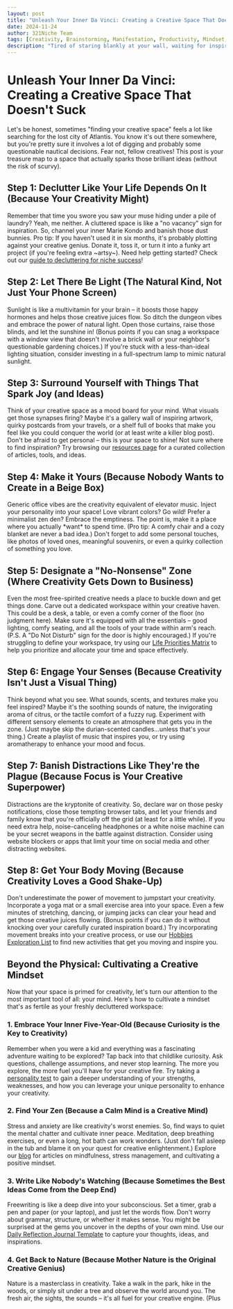```yaml
---
layout: post
title: "Unleash Your Inner Da Vinci: Creating a Creative Space That Doesn't Suck"
date: 2024-11-24
author: 321Niche Team
tags: [Creativity, Brainstorming, Manifestation, Productivity, Mindset, Inspiration, Workspace, Environment, Focus, Self-Improvement, Humor]
description: "Tired of staring blankly at your wall, waiting for inspiration to strike?  This post is packed with practical tips and tricks (plus a dash of humor) to transform your space into a creativity powerhouse." 
---
```


<div class="blog-content">
  <h1>Unleash Your Inner Da Vinci: Creating a Creative Space That Doesn't Suck</h1>

  <p>Let's be honest, sometimes "finding your creative space" feels a lot like searching for the lost city of Atlantis.  You know it's out there somewhere, but you're pretty sure it involves a lot of digging and probably some questionable nautical decisions.  Fear not, fellow creatives! This post is your treasure map to a space that actually sparks those brilliant ideas (without the risk of scurvy).</p>

  <h2>Step 1:  Declutter Like Your Life Depends On It (Because Your Creativity Might)</h2>

  <p>Remember that time you swore you saw your muse hiding under a pile of laundry? Yeah, me neither.  A cluttered space is like a "no vacancy" sign for inspiration.  So, channel your inner Marie Kondo and banish those dust bunnies.  Pro tip: If you haven't used it in six months, it's probably plotting against your creative genius. Donate it, toss it, or turn it into a funky art project (if you're feeling extra ~artsy~).  Need help getting started? Check out our <a href="https://www.321niche.com/declutter-your-life-for-niche.html">guide to decluttering for niche success</a>!</p>

  <h2>Step 2: Let There Be Light (The Natural Kind, Not Just Your Phone Screen)</h2>

  <p>Sunlight is like a multivitamin for your brain – it boosts those happy hormones and helps those creative juices flow.  So ditch the dungeon vibes and embrace the power of natural light.  Open those curtains, raise those blinds, and let the sunshine in! (Bonus points if you can snag a workspace with a window view that doesn't involve a brick wall or your neighbor's questionable gardening choices.)  If you're stuck with a less-than-ideal lighting situation, consider investing in a full-spectrum lamp to mimic natural sunlight.</p>

  <h2>Step 3:  Surround Yourself with Things That Spark Joy (and Ideas)</h2>

  <p>Think of your creative space as a mood board for your mind.  What visuals get those synapses firing?  Maybe it's a gallery wall of inspiring artwork, quirky postcards from your travels, or a shelf full of books that make you feel like you could conquer the world (or at least write a killer blog post).  Don't be afraid to get personal – this is your space to shine!  Not sure where to find inspiration?  Try browsing our <a href="https://www.321niche.com/resources.html">resources page</a> for a curated collection of articles, tools, and ideas.</p>

  <h2>Step 4:  Make it Yours (Because Nobody Wants to Create in a Beige Box)</h2>

  <p>Generic office vibes are the creativity equivalent of elevator music.  Inject your personality into your space!  Love vibrant colors? Go wild!  Prefer a minimalist zen den?  Embrace the emptiness.  The point is, make it a place where you actually *want* to spend time.  (Pro tip:  A comfy chair and a cozy blanket are never a bad idea.)  Don't forget to add some personal touches, like photos of loved ones, meaningful souvenirs, or even a quirky collection of something you love.</p>

  <h2>Step 5:  Designate a "No-Nonsense" Zone (Where Creativity Gets Down to Business)</h2>

  <p>Even the most free-spirited creative needs a place to buckle down and get things done.  Carve out a dedicated workspace within your creative haven.  This could be a desk, a table, or even a comfy corner of the floor (no judgment here).  Make sure it's equipped with all the essentials – good lighting, comfy seating, and all the tools of your trade within arm's reach. (P.S.  A "Do Not Disturb" sign for the door is highly encouraged.)  If you're struggling to define your workspace, try using our <a href="https://www.321niche.com/life-priorities-matrix.html">Life Priorities Matrix</a> to help you prioritize and allocate your time and space effectively.</p>

  <h2>Step 6:  Engage Your Senses (Because Creativity Isn't Just a Visual Thing)</h2>

  <p>Think beyond what you see.  What sounds, scents, and textures make you feel inspired?  Maybe it's the soothing sounds of nature, the invigorating aroma of citrus, or the tactile comfort of a fuzzy rug.  Experiment with different sensory elements to create an atmosphere that gets you in the zone.  (Just maybe skip the durian-scented candles...unless that's your thing.)  Create a playlist of music that inspires you, or try using aromatherapy to enhance your mood and focus.</p>

  <h2>Step 7:  Banish Distractions Like They're the Plague (Because Focus is Your Creative Superpower)</h2>

  <p>Distractions are the kryptonite of creativity.  So, declare war on those pesky notifications, close those tempting browser tabs, and let your friends and family know that you're officially off the grid (at least for a little while).  If you need extra help, noise-canceling headphones or a white noise machine can be your secret weapons in the battle against distraction.  Consider using website blockers or apps that limit your time on social media and other distracting websites.</p>

  <h2>Step 8:  Get Your Body Moving (Because Creativity Loves a Good Shake-Up)</h2>

  <p>Don't underestimate the power of movement to jumpstart your creativity.  Incorporate a yoga mat or a small exercise area into your space.  Even a few minutes of stretching, dancing, or jumping jacks can clear your head and get those creative juices flowing.  (Bonus points if you can do it without knocking over your carefully curated inspiration board.)  Try incorporating movement breaks into your creative process, or use our <a href="https://www.321niche.com/hobbies-exploration-list.html">Hobbies Exploration List</a> to find new activities that get you moving and inspire you.</p>

  <h2>Beyond the Physical:  Cultivating a Creative Mindset</h2>

  <p>Now that your space is primed for creativity, let's turn our attention to the most important tool of all: your mind.  Here's how to cultivate a mindset that's as fertile as your freshly decluttered workspace:</p>

  <h3>1.  Embrace Your Inner Five-Year-Old (Because Curiosity is the Key to Creativity)</h3>

  <p>Remember when you were a kid and everything was a fascinating adventure waiting to be explored?  Tap back into that childlike curiosity.  Ask questions, challenge assumptions, and never stop learning.  The more you explore, the more fuel you'll have for your creative fire.  Try taking a <a href="https://www.321niche.com/personality-test.html">personality test</a> to gain a deeper understanding of your strengths, weaknesses, and how you can leverage your unique personality to enhance your creativity.</p>

  <h3>2.  Find Your Zen (Because a Calm Mind is a Creative Mind)</h3>

  <p>Stress and anxiety are like creativity's worst enemies.  So, find ways to quiet the mental chatter and cultivate inner peace.  Meditation, deep breathing exercises, or even a long, hot bath can work wonders.  (Just don't fall asleep in the tub and blame it on your quest for creative enlightenment.)  Explore our <a href="https://www.321niche.com/blog.html">blog</a> for articles on mindfulness, stress management, and cultivating a positive mindset.</p>

  <h3>3.  Write Like Nobody's Watching (Because Sometimes the Best Ideas Come from the Deep End)</h3>

  <p>Freewriting is like a deep dive into your subconscious.  Set a timer, grab a pen and paper (or your laptop), and just let the words flow.  Don't worry about grammar, structure, or whether it makes sense.  You might be surprised at the gems you uncover in the depths of your own mind.  Use our <a href="https://www.321niche.com/daily-reflection-journal.html">Daily Reflection Journal Template</a> to capture your thoughts, ideas, and inspirations.</p>

  <h3>4.  Get Back to Nature (Because Mother Nature is the Original Creative Genius)</h3>

  <p>Nature is a masterclass in creativity.  Take a walk in the park, hike in the woods, or simply sit under a tree and observe the world around you.  The fresh air, the sights, the sounds – it's all fuel for your creative engine.  (Plus
